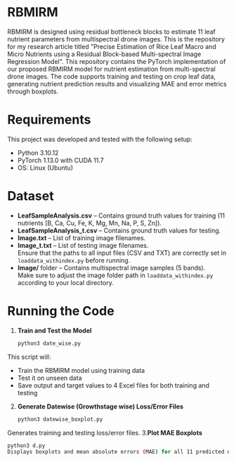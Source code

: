 # RBMIRM
RBMIRM is designed using residual bottleneck blocks to estimate 11 leaf nutrient parameters from multispectral drone images. This is the repository for my research article titled "Precise Estimation of Rice Leaf Macro and Micro Nutrients using a Residual Block-based Multi-spectral Image Regression Model". This repository contains the PyTorch implementation of our proposed RBMIRM model for nutrient estimation from multi-spectral drone images. The code supports training and testing on crop leaf data, generating nutrient prediction results and visualizing MAE and error metrics through boxplots.

# Requirements
This project was developed and tested with the following setup:
- Python 3.10.12
- PyTorch 1.13.0 with CUDA 11.7
- OS: Linux (Ubuntu)

# Dataset
- **LeafSampleAnalysis.csv** – Contains ground truth values for training (11 nutrients [B, Ca, Cu, Fe, K, Mg, Mn, Na, P, S, Zn]).
- **LeafSampleAnalysis_t.csv** – Contains ground truth values for testing.
- **Image.txt** – List of training image filenames.
- **Image_t.txt** – List of testing image filenames.  
  Ensure that the paths to all input files (CSV and TXT) are correctly set in `loaddata_withindex.py` before running.
- **Image/** folder – Contains multispectral image samples (5 bands).  
  Make sure to adjust the image folder path in `loaddata_withindex.py` according to your local directory.

# Running the Code
1. **Train and Test the Model**  
   ```bash
   python3 date_wise.py
This script will:
- Train the RBMIRM model using training data
- Test it on unseen data
- Save output and target values to 4 Excel files for both training and testing
2. **Generate Datewise (Growthstage wise) Loss/Error Files**
   ```bash
   python3 datewise_boxplot.py
Generates training and testing loss/error files.
3.**Plot MAE Boxplots**
   ```bash
   python3 d.py
Displays boxplots and mean absolute errors (MAE) for all 11 predicted nutrients.


